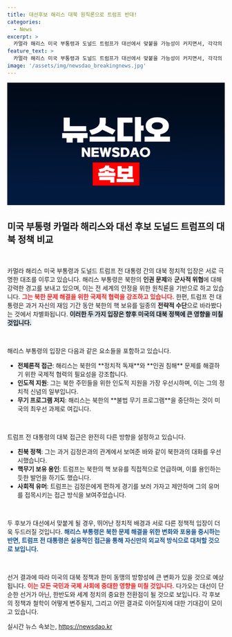 ```yaml
---
title: 대선후보 해리스 대북 원칙론으로 트럼프 반대!
categories:
  - News
excerpt: >
  카멀라 해리스 미국 부통령과 도널드 트럼프가 대선에서 맞붙을 가능성이 커지면서, 각각의 대북 정책 차별성이 주목받고 있다. 해리스는 원칙론으로 안보를 강조하는 반면, 트럼프는 보다 우호적인 접근을 보인다. 이 대결이 한반도와 미국의 외교에 미칠 영향은? 클릭하여 자세히 알아보세요!
feature_text: >
  카멀라 해리스 미국 부통령과 도널드 트럼프가 대선에서 맞붙을 가능성이 커지면서, 각각의 대북 정책 차별성이 주목받고 있다. 해리스는 원칙론으로 안보를 강조하는 반면, 트럼프는 보다 우호적인 접근을 보인다. 이 대결이 한반도와 미국의 외교에 미칠 영향은? 클릭하여 자세히 알아보세요!
image: '/assets/img/newsdao_breakingnews.jpg'
---
```


<p><img src="/assets/img/newsdao_breakingnews.jpg" alt="ontimetimes 속보" /></p>

<h2 data-ke-size="size26">미국 부통령 카멀라 해리스와 대선 후보 도널드 트럼프의 대북 정책 비교</h2>

<p data-ke-size="size16">&nbsp;</p>

<p>카멀라 해리스 미국 부통령과 도널드 트럼프 전 대통령 간의 대북 정치적 입장은 서로 극명한 대조를 이루고 있습니다. 해리스 부통령은 북한의 <strong>인권 문제</strong>와 <strong>군사적 위협</strong>에 대해 강력한 경고를 보내고 있으며, 이는 전 세계의 안정을 위한 원칙론을 기반으로 하고 있습니다. <b><span style="color: #ee2323;">그는 북한 문제 해결을 위한 국제적 협력을 강조하고 있습니다.</span></b> 한편, 트럼프 전 대통령은 과거 자신의 재임 기간 동안 북한의 핵 보유를 일종의 <strong>전략적 수단</strong>으로 바라봤다는 것에서 차별화됩니다. <b><span style="background-color: #21538527;">이러한 두 가지 입장은 향후 미국의 대북 정책에 큰 영향을 미칠 것입니다.</span></b> </p>

<p data-ke-size="size16">&nbsp;</p>

<p>해리스 부통령의 입장은 다음과 같은 요소들을 포함하고 있습니다.</p>

<ul>
  <li><b>전체론적 접근</b>: 해리스는 북한의 **정치적 독재**와 **인권 침해** 문제를 해결하기 위한 국제적 협력의 필요성을 강조합니다.</li>
  <li><b>인도적 지원</b>: 그는 북한 주민들을 위한 인도적 지원을 가장 우선시하며, 이는 그의 정치적 신념의 일부입니다.</li>
  <li><b>무기 프로그램 저지</b>: 해리스는 북한의 **불법 무기 프로그램**을 중단하는 것이 미국의 최우선 과제로 여깁니다.</li>
</ul>

<p data-ke-size="size16">&nbsp;</p>

<p>트럼프 전 대통령의 대북 접근은 완전히 다른 방향을 설정하고 있습니다.</p>

<ul>
  <li><b>친북 정책</b>: 그는 과거 김정은과의 관계에서 보여준 바와 같이 북한과의 대화를 우선시했습니다.</li>
  <li><b>핵무기 보유 용인</b>: 트럼프는 북한의 핵 보유를 직접적으로 언급하며, 이를 용인하는 듯한 발언을 하기도 했습니다.</li>
  <li><b>사회적 유머</b>: 트럼프는 김정은에게 편하게 경기를 보러 가자고 제안하며 그의 유머를 접목시키는 접근 방식을 보여주었습니다.</li>
</ul>

<p data-ke-size="size16">&nbsp;</p>

<p>두 후보가 대선에서 맞붙게 될 경우, 뛰어난 정치적 배경과 서로 다른 정책적 입장이 더욱 두드러질 것입니다. <b><span style="color: #1a5490;">해리스 부통령은 북한 문제 해결을 위한 <strong>변화</strong>와 <strong>포용</strong>을 중시하는 반면, 트럼프 전 대통령은 실용적인 접근을 통해 자신만의 외교적 방식으로 대처할 것으로 보입니다.</span></b></p>

<p data-ke-size="size16">&nbsp;</p>

<p>선거 결과에 따라 미국의 대북 정책과 한미 동맹의 방향성에 큰 변화가 있을 것으로 예상됩니다. <b><span style="color: #ee2323;">이는 모든 국민과 국제 사회에 중대한 영향을 미칠 것입니다.</span></b> 다가오는 대선이 단순한 선거가 아닌, 한반도와 세계 정치의 중요한 전환점이 될 것으로 보입니다. 각 후보의 정책과 철학이 어떻게 변주될지, 그리고 어떤 결과로 이어질지에 대한 기대감이 모이고 있습니다.</p>
실시간 뉴스 속보는, <a href="https://newsdao.kr" rel="dofollow">https://newsdao.kr</a>


